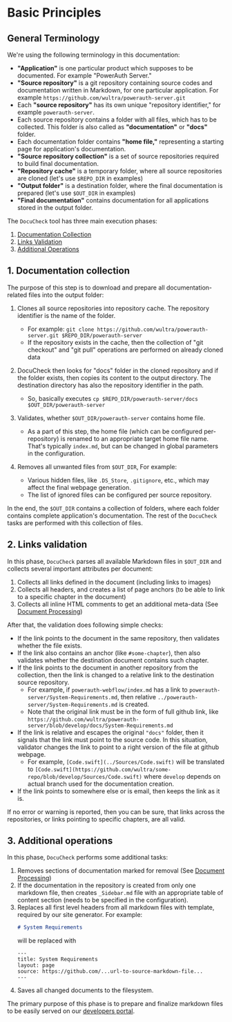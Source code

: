 # Basic Principles

## General Terminology

We're using the following terminology in this documentation:

- **"Application"** is one particular product which supposes to be documented. For example "PowerAuth Server."
- **"Source repository"** is a git repository containing source codes and documentation written in Markdown, for one particular application. For example `https://github.com/wultra/powerauth-server.git`
- Each **"source repository"** has its own unique "repository identifier," for example `powerauth-server`.
- Each source repository contains a folder with all files, which has to be collected. This folder is also called as **"documentation"** or **"docs"** folder.
- Each documentation folder contains **"home file,"** representing a starting page for application's documentation.
- **"Source repository collection"** is a set of source repositories required to build final documentation. 
- **"Repository cache"** is a temporary folder, where all source repositories are cloned (let's use `$REPO_DIR` in examples)
- **"Output folder"** is a destination folder, where the final documentation is prepared (let's use `$OUT_DIR` in examples)
- **"Final documentation"** contains documentation for all applications stored in the output folder. 

The `DocuCheck` tool has three main execution phases: 

1. [Documentation Collection](#1-documentation-collection) 
1. [Links Validation](#2-links-validation)
1. [Additional Operations](#3-additional-operations)


## 1. Documentation collection

The purpose of this step is to download and prepare all documentation-related files into the output folder:

1. Clones all source repositories into repository cache. The repository identifier is the name of the folder.
   - For example: `git clone https://github.com/wultra/powerauth-server.git $REPO_DIR/powerauth-server`
   - If the repository exists in the cache, then the collection of "git checkout" and "git pull" operations are performed on already cloned data 

1. DocuCheck then looks for "docs" folder in the cloned repository and if the folder exists, then copies its content to the output directory. The destination directory has also the repository identifier in the path.
   - So, basically executes `cp $REPO_DIR/powerauth-server/docs $OUT_DIR/powerauth-server`

1. Validates, whether `$OUT_DIR/powerauth-server` contains home file.
   - As a part of this step, the home file (which can be configured per-repository) is renamed to an appropriate target home file name. That's typically `index.md`, but can be changed in global parameters in the configuration. 

1. Removes all unwanted files from `$OUT_DIR`, For example:
   - Various hidden files, like `.DS_Store`, `.gitignore`, etc., which may affect the final webpage generation.
   - The list of ignored files can be configured per source repository.


In the end, the `$OUT_DIR` contains a collection of folders, where each folder contains complete application's documentation. The rest of the `DocuCheck` tasks are performed with this collection of files.


## 2. Links validation

In this phase, `DocuCheck` parses all available Markdown files in `$OUT_DIR` and collects several important attributes per document:

1. Collects all links defined in the document (including links to images)
1. Collects all headers, and creates a list of page anchors (to be able to link to a specific chapter in the document)
1. Collects all inline HTML comments to get an additional meta-data (See [Document Processing](Document-Processing.md#meta-data))

After that, the validation does following simple checks:

- If the link points to the document in the same repository, then validates whether the file exists.
- If the link also contains an anchor (like `#some-chapter`), then also validates whether the destination document contains such chapter.
- If the link points to the document in another repository from the collection, then the link is changed to a relative link to the destination source repository.
  - For example, if `powerauth-webflow/index.md` has a link to `powerauth-server/System-Requirements.md`, then relative `../powerauth-server/System-Requirements.md` is created.
  - Note that the original link must be in the form of full github link, like `https://github.com/wultra/powerauth-server/blob/develop/docs/System-Requirements.md`
- If the link is relative and escapes the original `"docs"` folder, then it signals that the link must point to the source code. In this situation, validator changes the link to point to a right version of the file at github webpage.
  - For example, `[Code.swift](../Sources/Code.swift)` will be translated to `[Code.swift](https://github.com/wultra/some-repo/blob/develop/Sources/Code.swift)` where `develop` depends on actual branch used for the documentation creation.
- If the link points to somewhere else or is email, then keeps the link as it is.

If no error or warning is reported, then you can be sure, that links across the repositories, or links pointing to specific chapters, are all valid.


## 3. Additional operations

In this phase, `DocuCheck` performs some additional tasks:

1. Removes sections of documentation marked for removal (See [Document Processing](Document-Processing.md#meta-data))
1. If the documentation in the repository is created from only one markdown file, then creates `_Sidebar.md` file with an appropriate table of content section (needs to be specified in the configuration).
1. Replaces all first level headers from all markdown files with template, required by our site generator. For example:
   ```md
   # System Requirements
   ```
   will be replaced with
   ```
   ---
   title: System Requirements
   layout: page
   source: https://github.com/...url-to-source-markdown-file...
   ---
   ```
1. Saves all changed documents to the filesystem.

The primary purpose of this phase is to prepare and finalize markdown files to be easily served on our [developers portal](https://developers.wultra.com).